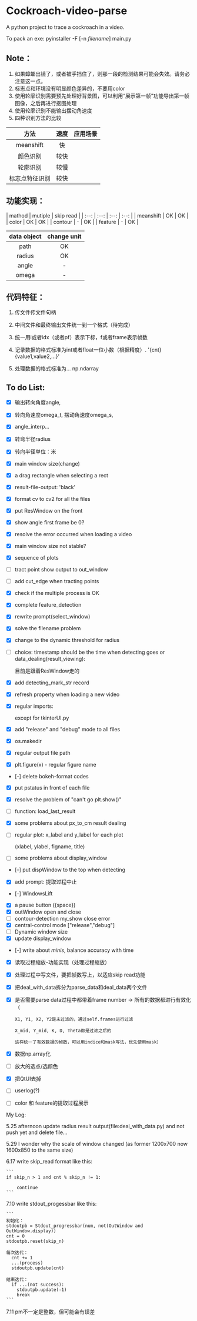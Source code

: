 # Cockroach-video-parse

A python project to trace a cockroach in a video.

To pack an exe: pyinstaller -F [-n *filename*] main.py

## Note：
1. 如果蟑螂出镜了，或者被手挡住了，则那一段的检测结果可能会失效。请务必注意这一点。
2. 标志点和环境没有明显颜色差异的，不要用color
3. 使用轮廓识别需要预先处理好背景图，可以利用“展示第一帧”功能导出第一帧图像，之后再进行抠图处理
4. 使用轮廓识别不能输出摆动角速度
5. 四种识别方法的比较

| 方法 | 速度 | 应用场景 |
| :--: | :--: | :--: |
| meanshift | 快 | 
| 颜色识别 | 较快 | 
| 轮廓识别 | 较慢 | 
| 标志点特征识别 | 较快 | 

## 功能实现：

| mathod | mutiple | skip read | 
| :--: | :--: | :--: | :--: |
| meanshift | OK | OK |
| color | OK | OK |
| contour | - | OK |
| feature | - | OK |

| data object | change unit |
| :--: | :--: |
| path | OK |
| radius | OK |
| angle | - |
| omega | - |


## 代码特征：
1. 传文件传文件句柄
2. 中间文件和最终输出文件统一到一个格式（待完成）
3. 统一用i或者idx（或者pf）表示下标，f或者frame表示帧数


4. 记录数据的格式标准为int或者float一位小数（根据精度）. '{cnt} {value1,value2,...}'
5. 处理数据的格式标准为... np.ndarray

## To do List:

- [x] 输出转向角度angle, 
- [x] 转向角速度omega_t, 摆动角速度omega_s,
- [x] angle_interp...
- [x] 转弯半径radius
- [x] 转向半径单位：米
- [x] main window size(change)
- [x] a drag rectangle when selecting a rect
- [x] result-file-output: 'black'
- [x] format cv to cv2 for all the files
- [x] put ResWindow on the front
- [x] show angle first frame be 0?
- [x] resolve the error occurred when loading a video
- [x] main window size not stable?
- [x] sequence of plots
- [ ] tract point show output to out_window
- [ ] add cut_edge when tracting points
- [x] check if the multiple process is OK
- [x] complete feature_detection
- [x] rewrite prompt(select_window)
- [x] solve the filename problem
- [x] change to the dynamic threshold for radius
- [ ] choice: timestamp should be the time when detecting goes or data_dealing(result_viewing):

    目前是跟着ResWindow走的

- [x] add detecting_mark_str record
- [x] refresh property when loading a new video
- [x] regular imports:

    except for tkinterUI.py

- [x] add "release" and "debug" mode to all files
- [x] os.makedir
- [x] regular output file path
- [x] plt.figure(x) - regular figure name
- [-] delete bokeh-format codes
- [x] put pstatus in front of each file
- [x] resolve the problem of "can't go plt.show()"
- [ ] function: load_last_result
- [x] some problems about px_to_cm result dealing
- [ ] regular plot: x_label and y_label for each plot

  (xlabel, ylabel, figname, title)

- [ ] some problems about display_window

- [-] put dispWindow to the top when detecting
- [x] add prompt: 提取过程中止
- [-] WindowsLift
- [x] a pause button ({space})
- [x] outWindow open and close
- [ ] contour-detection my_show close error
- [x] central-control mode ["release","debug"]
- [ ] Dynamic window size
- [x] update display_window
- [-] write about *minis*, balance accuracy with time
- [x] 读取过程缩放-功能实现（处理过程缩放）
- [x] 处理过程中写文件，要把帧数写上，以适应skip read功能
- [x] 把deal_with_data拆分为parse_data和deal_data两个文件
- [x] 是否需要parse data过程中都带着frame number -> 所有的数据都进行有效化（

      X1, Y1, X2, Y2是未过滤的，通过self.frames进行过滤

      X_mid, Y_mid, K, D, Theta都是过滤之后的

      这样统一了有效数据的帧数，可以用indice和mask写法，优先使用mask）

- [x] 数据np.array化
- [ ] 放大的选点/选颜色
- [x] 把QtUI去掉
- [ ] userlog(?)
- [ ] color 和 feature的提取过程展示



My Log:

5.25 afternoon update radius result output(file:deal_with_data.py) and not push yet and delete file...

5.29 I wonder why the scale of window changed (as former 1200x700 now 1600x850 to the same size)

6.17 write skip_read format like this: 

    ```
    if skip_n > 1 and cnt % skip_n != 1:

        continue
    ```

  7.10 write stdout_progessbar like this:

    ```
    初始化：
    stdoutpb = Stdout_progressbar(num, not(OutWindow and OutWindow.display))
    cnt = 0
    stdoutpb.reset(skip_n)

    每次迭代：
      cnt += 1
      ...(process)
      stdoutpb.update(cnt)

    结束迭代：
      if ...(not success):
        stdoutpb.update(-1)
        break
    ```

7.11 pm不一定是整数，但可能会有误差 

